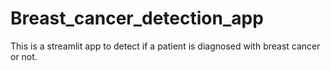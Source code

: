# Breast_cancer_detection_app
This is a streamlit app to detect if a patient is diagnosed with breast cancer or not.
